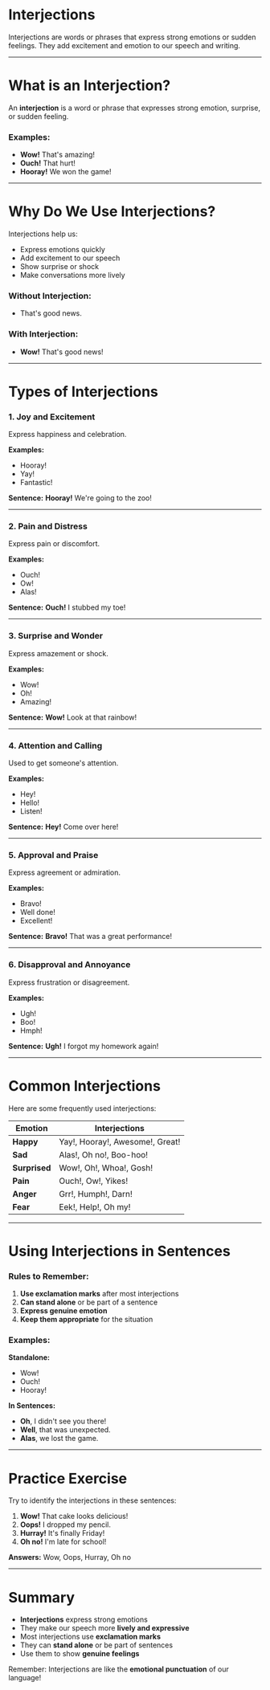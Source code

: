 # Interjections

Interjections are words or phrases that express strong emotions or sudden feelings. They add excitement and emotion to our speech and writing.

---

# What is an Interjection?

An **interjection** is a word or phrase that expresses strong emotion, surprise, or sudden feeling.

### Examples:

- **Wow!** That's amazing!
- **Ouch!** That hurt!
- **Hooray!** We won the game!

---

# Why Do We Use Interjections?

Interjections help us:

- Express emotions quickly
- Add excitement to our speech
- Show surprise or shock
- Make conversations more lively

### Without Interjection:
- That's good news.

### With Interjection:
- **Wow!** That's good news!

---

# Types of Interjections

### 1. Joy and Excitement
Express happiness and celebration.

**Examples:**
- Hooray!
- Yay!
- Fantastic!

**Sentence:**
**Hooray!** We're going to the zoo!

---

### 2. Pain and Distress
Express pain or discomfort.

**Examples:**
- Ouch!
- Ow!
- Alas!

**Sentence:**
**Ouch!** I stubbed my toe!

---

### 3. Surprise and Wonder
Express amazement or shock.

**Examples:**
- Wow!
- Oh!
- Amazing!

**Sentence:**
**Wow!** Look at that rainbow!

---

### 4. Attention and Calling
Used to get someone's attention.

**Examples:**
- Hey!
- Hello!
- Listen!

**Sentence:**
**Hey!** Come over here!

---

### 5. Approval and Praise
Express agreement or admiration.

**Examples:**
- Bravo!
- Well done!
- Excellent!

**Sentence:**
**Bravo!** That was a great performance!

---

### 6. Disapproval and Annoyance
Express frustration or disagreement.

**Examples:**
- Ugh!
- Boo!
- Hmph!

**Sentence:**
**Ugh!** I forgot my homework again!

---

# Common Interjections

Here are some frequently used interjections:

| Emotion | Interjections |
|---------|---------------|
| **Happy** | Yay!, Hooray!, Awesome!, Great! |
| **Sad** | Alas!, Oh no!, Boo-hoo! |
| **Surprised** | Wow!, Oh!, Whoa!, Gosh! |
| **Pain** | Ouch!, Ow!, Yikes! |
| **Anger** | Grr!, Humph!, Darn! |
| **Fear** | Eek!, Help!, Oh my! |

---

# Using Interjections in Sentences

### Rules to Remember:

1. **Use exclamation marks** after most interjections
2. **Can stand alone** or be part of a sentence
3. **Express genuine emotion**
4. **Keep them appropriate** for the situation

### Examples:

**Standalone:**
- Wow!
- Ouch!
- Hooray!

**In Sentences:**
- **Oh**, I didn't see you there!
- **Well**, that was unexpected.
- **Alas**, we lost the game.

---

# Practice Exercise

Try to identify the interjections in these sentences:

1. **Wow!** That cake looks delicious!
2. **Oops!** I dropped my pencil.
3. **Hurray!** It's finally Friday!
4. **Oh no!** I'm late for school!

**Answers:** Wow, Oops, Hurray, Oh no

---

# Summary

- **Interjections** express strong emotions
- They make our speech more **lively and expressive**
- Most interjections use **exclamation marks**
- They can **stand alone** or be part of sentences
- Use them to show **genuine feelings**

Remember: Interjections are like the **emotional punctuation** of our language!
